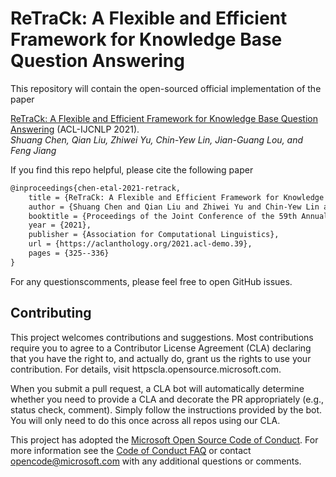 # ReTraCk: A Flexible and Efficient Framework for Knowledge Base Question Answering

This repository will contain the open-sourced official implementation of the paper

[ReTraCk: A Flexible and Efficient Framework for Knowledge Base Question Answering](https://aclanthology.org/2021.acl-demo.39/) (ACL-IJCNLP 2021).  
_Shuang Chen, Qian Liu, Zhiwei Yu, Chin-Yew Lin, Jian-Guang Lou, and Feng Jiang_

If you find this repo helpful, please cite the following paper

```tex
@inproceedings{chen-etal-2021-retrack,
    title = {ReTraCk: A Flexible and Efficient Framework for Knowledge Base Question Answering},
    author = {Shuang Chen and Qian Liu and Zhiwei Yu and Chin-Yew Lin and Jian-Guang Lou and Feng Jiang},
    booktitle = {Proceedings of the Joint Conference of the 59th Annual Meeting of the Association for Computational Linguistics and the 11th International Joint Conference on Natural Language Processing: System Demonstrations},
    year = {2021},
    publisher = {Association for Computational Linguistics},
    url = {https://aclanthology.org/2021.acl-demo.39},
    pages = {325--336}
}
```

For any questionscomments, please feel free to open GitHub issues.




## Contributing

This project welcomes contributions and suggestions. Most contributions require you to agree to a
Contributor License Agreement (CLA) declaring that you have the right to, and actually do, grant us
the rights to use your contribution. For details, visit httpscla.opensource.microsoft.com.

When you submit a pull request, a CLA bot will automatically determine whether you need to provide
a CLA and decorate the PR appropriately (e.g., status check, comment). Simply follow the instructions
provided by the bot. You will only need to do this once across all repos using our CLA.

This project has adopted the [Microsoft Open Source Code of Conduct](httpsopensource.microsoft.comcodeofconduct).
For more information see the [Code of Conduct FAQ](httpsopensource.microsoft.comcodeofconductfaq) or
contact [opencode@microsoft.com](mailtoopencode@microsoft.com) with any additional questions or comments.
